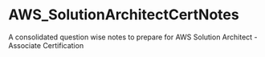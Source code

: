 # AWS_SolutionArchitectCertNotes
A consolidated question wise notes to prepare for AWS Solution Architect - Associate Certification
